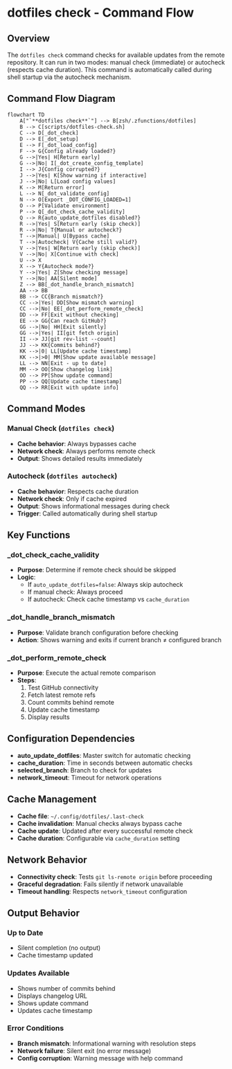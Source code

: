 # dotfiles check - Command Flow

## Overview

The `dotfiles check` command checks for available updates from the remote repository. It can run in two modes: manual check (immediate) or autocheck (respects cache duration). This command is automatically called during shell startup via the autocheck mechanism.

## Command Flow Diagram

```mermaid
flowchart TD
    A["`**dotfiles check**`"] --> B[zsh/.zfunctions/dotfiles]
    B --> C[scripts/dotfiles-check.sh]
    C --> D[_dot_check]
    D --> E[_dot_setup]
    E --> F[_dot_load_config]
    F --> G{Config already loaded?}
    G -->|Yes| H[Return early]
    G -->|No| I[_dot_create_config_template]
    I --> J{Config corrupted?}
    J -->|Yes| K[Show warning if interactive]
    J -->|No| L[Load config values]
    K --> M[Return error]
    L --> N[_dot_validate_config]
    N --> O[Export _DOT_CONFIG_LOADED=1]
    O --> P[Validate environment]
    P --> Q[_dot_check_cache_validity]
    Q --> R{auto_update_dotfiles disabled?}
    R -->|Yes| S[Return early (skip check)]
    R -->|No| T{Manual or autocheck?}
    T -->|Manual| U[Bypass cache]
    T -->|Autocheck| V{Cache still valid?}
    V -->|Yes| W[Return early (skip check)]
    V -->|No| X[Continue with check]
    U --> X
    X --> Y{Autocheck mode?}
    Y -->|Yes| Z[Show checking message]
    Y -->|No| AA[Silent mode]
    Z --> BB[_dot_handle_branch_mismatch]
    AA --> BB
    BB --> CC{Branch mismatch?}
    CC -->|Yes| DD[Show mismatch warning]
    CC -->|No| EE[_dot_perform_remote_check]
    DD --> FF[Exit without checking]
    EE --> GG{Can reach GitHub?}
    GG -->|No| HH[Exit silently]
    GG -->|Yes| II[git fetch origin]
    II --> JJ[git rev-list --count]
    JJ --> KK{Commits behind?}
    KK -->|0| LL[Update cache timestamp]
    KK -->|>0| MM[Show update available message]
    LL --> NN[Exit - up to date]
    MM --> OO[Show changelog link]
    OO --> PP[Show update command]
    PP --> QQ[Update cache timestamp]
    QQ --> RR[Exit with update info]
```

## Command Modes

### Manual Check (`dotfiles check`)
- **Cache behavior**: Always bypasses cache
- **Network check**: Always performs remote check
- **Output**: Shows detailed results immediately

### Autocheck (`dotfiles autocheck`)
- **Cache behavior**: Respects cache duration
- **Network check**: Only if cache expired
- **Output**: Shows informational messages during check
- **Trigger**: Called automatically during shell startup

## Key Functions

### _dot_check_cache_validity
- **Purpose**: Determine if remote check should be skipped
- **Logic**: 
  - If `auto_update_dotfiles=false`: Always skip autocheck
  - If manual check: Always proceed
  - If autocheck: Check cache timestamp vs `cache_duration`

### _dot_handle_branch_mismatch
- **Purpose**: Validate branch configuration before checking
- **Action**: Shows warning and exits if current branch ≠ configured branch

### _dot_perform_remote_check
- **Purpose**: Execute the actual remote comparison
- **Steps**:
  1. Test GitHub connectivity
  2. Fetch latest remote refs
  3. Count commits behind remote
  4. Update cache timestamp
  5. Display results

## Configuration Dependencies

- **auto_update_dotfiles**: Master switch for automatic checking
- **cache_duration**: Time in seconds between automatic checks
- **selected_branch**: Branch to check for updates
- **network_timeout**: Timeout for network operations

## Cache Management

- **Cache file**: `~/.config/dotfiles/.last-check`
- **Cache invalidation**: Manual checks always bypass cache
- **Cache update**: Updated after every successful remote check
- **Cache duration**: Configurable via `cache_duration` setting

## Network Behavior

- **Connectivity check**: Tests `git ls-remote origin` before proceeding
- **Graceful degradation**: Fails silently if network unavailable
- **Timeout handling**: Respects `network_timeout` configuration

## Output Behavior

### Up to Date
- Silent completion (no output)
- Cache timestamp updated

### Updates Available
- Shows number of commits behind
- Displays changelog URL
- Shows update command
- Updates cache timestamp

### Error Conditions
- **Branch mismatch**: Informational warning with resolution steps
- **Network failure**: Silent exit (no error message)
- **Config corruption**: Warning message with help command